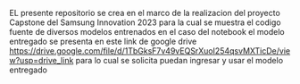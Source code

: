 EL presente repositorio se crea en el marco de la realizacion del proyecto Capstone del
Samsung Innovation 2023 para la cual se muestra el codigo fuente de diversos modelos entrenados
en el caso del notebook el modelo entregado se presenta en este link de google drive
https://drive.google.com/file/d/1TbGksF7v49vEQSrXuoI254qsvMXTicDe/view?usp=drive_link
para lo cual se solicita puedan ingresar y usar el modelo entregado
